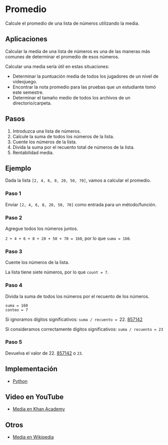 # Promedio

Calcule el promedio de una lista de números utilizando la media.

## Aplicaciones

Calcular la media de una lista de números es una de las maneras más comunes de
determinar el promedio de esos números.

Calcular una media sería útil en estas situaciones:

- Determinar la puntuación media de todos los jugadores de un nivel de videojuego.
- Encontrar la nota promedio para las pruebas que un estudiante tomó este semestre.
- Determinar el tamaño medio de todos los archivos de un directorio/carpeta.

## Pasos

1. Introduzca una lista de números.
2. Calcule la suma de todos los números de la lista.
3. Cuente los números de la lista.
4. Divida la suma por el recuento total de números de la lista.
5. Rentabilidad media.

## Ejemplo

Dada la lista `[2, 4, 6, 8, 20, 50, 70]`, vamos a calcular el promedio.

### Paso 1

Enviar `[2, 4, 6, 8, 20, 50, 70]` como entrada para un método/función.

### Paso 2

Agregue todos los números juntos.

`2 + 4 + 6 + 8 + 20 + 50 + 70 = 160`, por lo que `suma = 160`.

### Paso 3

Cuente los números de la lista.

La lista tiene siete números, por lo que `count = 7`.

### Paso 4

Divida la suma de todos los números por el recuento de los números.

```
suma = 160
conteo = 7
```

Si ignoramos dígitos significativos: `suma / recuento = `22. <u>857142</u>

Si consideramos correctamente dígitos significativos: `suma / recuento = 23`

### Paso 5

Devuelva el valor de 22. <u>857142</u> o `23`.

## Implementación

- [Python](https://github.com/TheAlgorithms/Python/blob/master/maths/average_mean.py)

## Video en YouTube

- [Media en Khan Academy](https://www.khanacademy.org/math/ap-statistics/summarizing-quantitative-data-ap/measuring-center-quantitative/v/mean-media-and-mode)

## Otros

- [Media en Wikipedia](https://en.wikipedia.org/wiki/Mean)
